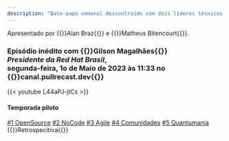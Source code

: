 ```yaml
---
description: "Bate-papo semanal descontraído com dois líderes técnicos apaixonados por tecnologia, colaboração e inovação, que se inspiraram no modelo das contribuições feitas atrás de um \"pull request\" em projetos open-source , para contribuir com a comunidade técnica convidando expoentes em diversas áreas para compartilhar suas experiências pessoais bem (e muitas vezes nem tanto) sucedidas!"
---
```


<p class="text-md text-neutral-500 dark:text-neutral-400">Apresentado por {{<link href="http://alanbraz.com.br">}}Alan Braz{{</link>}} e {{<link href="https://www.instagram.com/matbiit/">}}Matheus Bitencourt{{</link>}}.</p>

### Episódio inédito com {{<link href="https://www.linkedin.com/in/gilsonmagalhaes">}}Gilson Magalhães{{</link>}}<br>_Presidente da Red Hat Brasil_,<br>segunda-feira, 1o de Maio de 2023 às 11:33 no {{<link href="http://canal.pullrecast.dev">}}canal.pullrecast.dev{{</link>}}

{{< youtube L44aPJ-jtCs >}}

#### Temporada piloto

[#1 OpenSource](/ep001) [#2 NoCode](/ep002) [#3 Agile](/ep003) [#4 Comunidades](/ep004) [#5 Quantumania](/ep005) {{<link href="https://youtu.be/SOWcoOxyUxc">}}Retrospecitiva{{</link>}}
